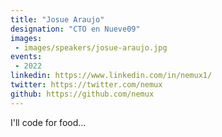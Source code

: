 ```yaml
---
title: "Josue Araujo"
designation: "CTO en Nueve09"
images:
 - images/speakers/josue-araujo.jpg
events:
 - 2022
linkedin: https://www.linkedin.com/in/nemux1/
twitter: https://twitter.com/nemux
github: https://github.com/nemux
---
```


I'll code for food...
